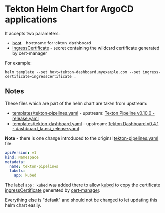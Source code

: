 # Tekton Helm Chart for ArgoCD applications

It accepts two parameters:

* [host](values.yaml#L2) - hostname for tekton-dashboard
* [ingressCertificate](values.yaml#L5) - secret containing the wildcard
  certificate generated by cert-manager

For example:

```shell
helm template --set host=tekton-dashboard.myexample.com --set ingress-certificate=ingressCertificate .
```

## Notes

These files which are part of the helm chart are taken from upstream:

* [templates/tekton-pipelines.yaml](templates/tekton-pipelines.yaml) - upstream:
  [Tekton Pipeline v0.10.0 - release.yaml](https://github.com/tektoncd/pipeline/releases/download/v0.10.0/release.yaml)
* [templates/tekton-dashboard.yaml](templates/tekton-dashboard.yaml) - upstream:
  [Tekton Dashboard v0.4.1 - dashboard_latest_release.yaml](https://github.com/tektoncd/dashboard/releases/download/v0.4.1/dashboard_latest_release.yaml)

**Note** - there is one change introduced to the original [tekton-pipelines.yaml](https://github.com/tektoncd/pipeline/releases/download/v0.10.0/release.yaml)
file:

```yaml
apiVersion: v1
kind: Namespace
metadata:
  name: tekton-pipelines
  labels:
    app: kubed
```

The label `app: kubed` was added there to allow [kubed](https://github.com/appscode/kubed)
to copy the certificate [ingressCertificate](values.yaml#L5) generated by [cert-manager](https://github.com/jetstack/cert-manager).

Everything else is "default" and should not be changed to let updating this
helm chart easily.
